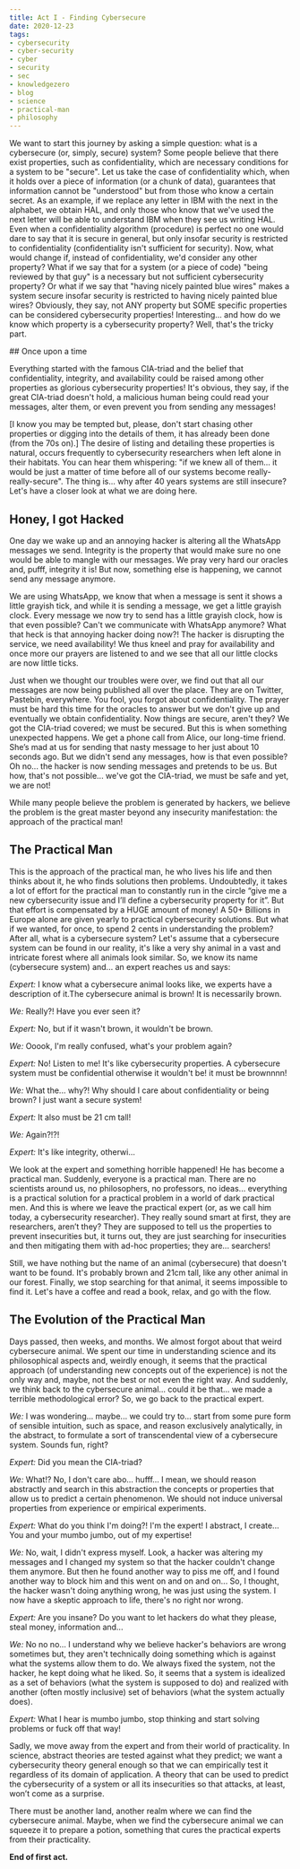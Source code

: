```yaml
---
title: Act I - Finding Cybersecure
date: 2020-12-23
tags: 
- cybersecurity
- cyber-security
- cyber
- security
- sec
- knowledgezero
- blog
- science
- practical-man
- philosophy
---
```

We want to start this journey by asking a simple question: what is a cybersecure (or, simply, secure) system? Some people believe that there exist properties, such as confidentiality, which are necessary conditions for a system to be "secure". Let us take the case of confidentiality which, when it holds over a piece of information (or a chunk of data), guarantees that information cannot be "understood" but from those who know a certain secret. As an example, if we replace any letter in IBM with the next in the alphabet, we obtain HAL, and only those who know that we've used the next letter will be able to understand IBM when they see us writing HAL. Even when a confidentiality algorithm (procedure) is perfect no one would dare to say that it is secure in general, but only insofar security is restricted to confidentiality (confidentiality isn't sufficient for security). Now, what would change if, instead of confidentiality, we'd consider any other property? What if we say that for a system (or a piece of code) "being reviewed by that guy" is a necessary but not sufficient cybersecurity property? Or what if we say that "having nicely painted blue wires" makes a system secure insofar security is restricted to having nicely painted blue wires? Obviously, they say, not ANY property but SOME specific properties can be considered cybersecurity properties! Interesting... and how do we know which property is a cybersecurity property? Well, that's the tricky part. 

## Once upon a time 

Everything started with the famous CIA-triad and the belief that confidentiality, integrity, and availability could be raised among other properties as glorious cybersecurity properties! It's obvious, they say, if the great CIA-triad doesn't hold, a malicious human being could read your messages, alter them, or even prevent you from sending any messages! 

[I know you may be tempted but, please, don't start chasing other properties or digging into the details of them, it has already been done (from the 70s on).] The desire of listing and detailing these properties is natural, occurs frequently to cybersecurity researchers when left alone in their habitats. You can hear them whispering: "if we knew all of them... it would be just a matter of time before all of our systems become really-really-secure". The thing is... why after 40 years systems are still insecure? Let's have a closer look at what we are doing here. 

## Honey, I got Hacked 

One day we wake up and an annoying hacker is altering all the WhatsApp messages we send. Integrity is the property that would make sure no one would be able to mangle with our messages. We pray very hard our oracles and, pufff, integrity it is! But now, something else is happening, we cannot send any message anymore.  

We are using WhatsApp, we know that when a message is sent it shows a little grayish tick, and while it is sending a message, we get a little grayish clock. Every message we now try to send has a little grayish clock, how is that even possible? Can't we communicate with WhatsApp anymore? What that heck is that annoying hacker doing now?! The hacker is disrupting the service, we need availability! We thus kneel and pray for availability and once more our prayers are listened to and we see that all our little clocks are now little ticks.  

Just when we thought our troubles were over, we find out that all our messages are now being published all over the place. They are on Twitter, Pastebin, everywhere. You fool, you forgot about confidentiality. The prayer must be hard this time for the oracles to answer but we don't give up and eventually we obtain confidentiality. Now things are secure, aren't they? We got the CIA-triad covered; we must be secured. But this is when something unexpected happens. We get a phone call from Alice, our long-time friend. She’s mad at us for sending that nasty message to her just about 10 seconds ago. But we didn't send any messages, how is that even possible? Oh no... the hacker is now sending messages and pretends to be us. But how, that's not possible... we've got the CIA-triad, we must be safe and yet, we are not! 

While many people believe the problem is generated by hackers, we believe the problem is the great master beyond any insecurity manifestation: the approach of the practical man! 

## The Practical Man 

This is the approach of the practical man, he who lives his life and then thinks about it, he who finds solutions then problems. Undoubtedly, it takes a lot of effort for the practical man to constantly run in the circle “give me a new cybersecurity issue and I’ll define a cybersecurity property for it”. But that effort is compensated by a HUGE amount of money! A 50+ Billions in Europe alone are given yearly to practical cybersecurity solutions. But what if we wanted, for once, to spend 2 cents in understanding the problem? After all, what is a cybersecure system? Let's assume that a cybersecure system can be found in our reality, it's like a very shy animal in a vast and intricate forest where all animals look similar. So, we know its name (cybersecure system) and... an expert reaches us and says: 

*Expert:* I know what a cybersecure animal looks like, we experts have a description of it.The cybersecure animal is brown! It is necessarily brown. 

*We:* Really?! Have you ever seen it?  

*Expert:* No, but if it wasn't brown, it wouldn't be brown. 

*We:* Ooook, I'm really confused, what's your problem again?  

*Expert:* No! Listen to me! It's like cybersecurity properties. A cybersecure system must be confidential otherwise it wouldn't be! it must be brownnnn! 

*We:* What the... why?! Why should I care about confidentiality or being brown? I just want a secure system!  

*Expert:* It also must be 21 cm tall!  

*We:* Again?!?!  

*Expert:* It's like integrity, otherwi... 

We look at the expert and something horrible happened! He has become a practical man. Suddenly, everyone is a practical man. There are no scientists around us, no philosophers, no professors, no ideas... everything is a practical solution for a practical problem in a world of dark practical men. And this is where we leave the practical expert (or, as we call him today, a cybersecurity researcher). They really sound smart at first, they are researchers, aren’t they? They are supposed to tell us the properties to prevent insecurities but, it turns out, they are just searching for insecurities and then mitigating them with ad-hoc properties; they are... searchers! 

Still, we have nothing but the name of an animal (cybersecure) that doesn't want to be found. It's probably brown and 21cm tall, like any other animal in our forest. Finally, we stop searching for that animal, it seems impossible to find it. Let's have a coffee and read a book, relax, and go with the flow. 

## The Evolution of the Practical Man 

Days passed, then weeks, and months. We almost forgot about that weird cybersecure animal. We spent our time in understanding science and its philosophical aspects and, weirdly enough, it seems that the practical approach (of understanding new concepts out of the experience) is not the only way and, maybe, not the best or not even the right way. And suddenly, we think back to the cybersecure animal... could it be that... we made a terrible methodological error? So, we go back to the practical expert. 

*We:* I was wondering... maybe... we could try to... start from some pure form of sensible intuition, such as space, and reason exclusively analytically, in the abstract, to formulate a sort of transcendental view of a cybersecure system. Sounds fun, right? 

*Expert:* Did you mean the CIA-triad? 

*We:* What!? No, I don't care abo... hufff... I mean, we should reason abstractly and search in this abstraction the concepts or properties that allow us to predict a certain phenomenon. We should not induce universal properties from experience or empirical experiments.  

*Expert:* What do you think I'm doing?! I'm the expert! I abstract, I create... You and your mumbo jumbo, out of my expertise!  

*We:* No, wait, I didn't express myself. Look, a hacker was altering my messages and I changed my system so that the hacker couldn't change them anymore. But then he found another way to piss me off, and I found another way to block him and this went on and on and on... So, I thought, the hacker wasn't doing anything wrong, he was just using the system. I now have a skeptic approach to life, there's no right nor wrong. 

*Expert:* Are you insane? Do you want to let hackers do what they please, steal money, information and... 

*We:* No no no... I understand why we believe hacker's behaviors are wrong sometimes but, they aren't technically doing something which is against what the systems allow them to do. We always fixed the system, not the hacker, he kept doing what he liked. So, it seems that a system is idealized as a set of behaviors (what the system is supposed to do) and realized with another (often mostly inclusive) set of behaviors (what the system actually does). 

*Expert:* What I hear is mumbo jumbo, stop thinking and start solving problems or fuck off that way! 

Sadly, we move away from the expert and from their world of practicality. In science, abstract theories are tested against what they predict; we want a cybersecurity theory general enough so that we can empirically test it regardless of its domain of application. A theory that can be used to predict the cybersecurity of a system or all its insecurities so that attacks, at least, won’t come as a surprise.  

There must be another land, another realm where we can find the cybersecure animal. Maybe, when we find the cybersecure animal we can squeeze it to prepare a potion, something that cures the practical experts from their practicality. 

**End of first act.**

